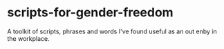 # scripts-for-gender-freedom
A toolkit of scripts, phrases and words I've found useful as an out enby in the workplace.
